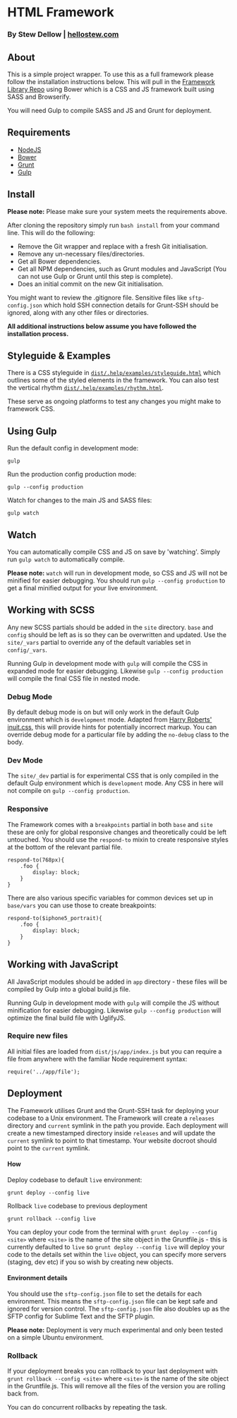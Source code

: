 # HTML Framework
### By Stew Dellow | [hellostew.com](http://hellostew.com/ "Creative Web Developer")

## About
This is a simple project wrapper. To use this as a full framework please follow the installation instructions below. This will pull in the [Framework Library Repo](https://github.com/sdellow/Framework-Library) using Bower which is a CSS and JS framework built using SASS and Browserify.

You will need Gulp to compile SASS and JS and Grunt for deployment.

## Requirements
- [NodeJS](http://nodejs.org/)
- [Bower](http://bower.io)
- [Grunt](http://gruntjs.com/)
- [Gulp](http://gulpjs.com)

## Install
__Please note:__ Please make sure your system meets the requirements above.

After cloning the repository simply run `bash install` from your command line. This will do the following:

- Remove the Git wrapper and replace with a fresh Git initialisation.
- Remove any un-necessary files/directories.
- Get all Bower dependencies.
- Get all NPM dependencies, such as Grunt modules and JavaScript (You can not use Gulp or Grunt until this step is complete).
- Does an initial commit on the new Git initialisation.

You might want to review the .gitignore file. Sensitive files like `sftp-config.json` which hold SSH connection details for Grunt-SSH should be ignored, along with any other files or directories.

__All additional instructions below assume you have followed the installation process.__

## Styleguide & Examples
There is a CSS styleguide in [`dist/.help/examples/styleguide.html`](dist/.help/examples/styleguide.html) which outlines some of the styled elements in the framework. You can also test the vertical rhythm [`dist/.help/examples/rhythm.html`](dist/.help/examples/rhythm.html).

These serve as ongoing platforms to test any changes you might make to framework CSS.

## Using Gulp
Run the default config in development mode:

	gulp
Run the production config production mode:

	gulp --config production
Watch for changes to the main JS and SASS files:

	gulp watch

## Watch
You can automatically compile CSS and JS on save by 'watching'. Simply run `gulp watch` to automatically compile.

__Please note:__ `watch` will run in development mode, so CSS and JS will not be minified for easier debugging. You should run `gulp --config production` to get a final minified output for your live environment.

## Working with SCSS
Any new SCSS partials should be added in the `site` directory. `base` and `config` should be left as is so they can be overwritten and updated. Use the `site/_vars` partial to override any of the default variables set in `config/_vars`.

Running Gulp in development mode with `gulp` will compile the CSS in expanded mode for easier debugging. Likewise `gulp --config production` will compile the final CSS file in nested mode.

### Debug Mode
By default debug mode is on but will only work in the default Gulp environment which is `development` mode. Adapted from [Harry Roberts' inuit.css](https://github.com/csswizardry/inuit.css), this will provide hints for potentially incorrect markup. You can override debug mode for a particular file by adding the `no-debug` class to the body.

### Dev Mode
The `site/_dev` partial is for experimental CSS that is only compiled in the default Gulp environment which is `development` mode. Any CSS in here will not compile on `gulp --config production`.

### Responsive
The Framework comes with a `breakpoints` partial in both `base` and `site` these are only for global responsive changes and theoretically could be left untouched. You should use the `respond-to` mixin to create responsive styles at the bottom of the relevant partial file.

	respond-to(768px){
		.foo {
			display: block;
		}
	}

There are also various specific variables for common devices set up in `base/vars` you can use those to create breakpoints:

	respond-to($iphone5_portrait){
		.foo {
			display: block;
		}
	}

## Working with JavaScript
All JavaScript modules should be added in `app` directory - these files will be compiled by Gulp into a global build.js file.

Running Gulp in development mode with `gulp` will compile the JS without minification for easier debugging. Likewise `gulp --config production` will optimize the final build file with UglifyJS.

### Require new files
All initial files are loaded from `dist/js/app/index.js` but you can require a file from anywhere with the familiar Node requirement syntax:

	require('../app/file');

## Deployment

The Framework utilises Grunt and the Grunt-SSH task for deploying your codebase to a Unix environment. The Framework will create a `releases` directory and `current` symlink in the path you provide. Each deployment will create a new timestamped directory inside `releases` and will update the `current` symlink to point to that timestamp. Your website docroot should point to the `current` symlink.

#### How
Deploy codebase to default `live` environment:

	grunt deploy --config live

Rollback `live` codebase to previous deployment

	grunt rollback --config live

You can deploy your code from the terminal with `grunt deploy --config <site>` where `<site>` is the name of the site object in the Gruntfile.js - this is currently defaulted to `live` so `grunt deploy --config live` will deploy your code to the details set within the `live` object, you can specify more servers (staging, dev etc) if you so wish by creating new objects.

#### Environment details
You should use the `sftp-config.json` file to set the details for each environment. This means the `sftp-config.json` file can be kept safe and ignored for version control. The `sftp-config.json` file also doubles up as the SFTP config for Sublime Text and the SFTP plugin.

__Please note:__ Deployment is very much experimental and only been tested on a simple Ubuntu environment.

### Rollback
If your deployment breaks you can rollback to your last deployment with `grunt rollback --config <site>` where `<site>` is the name of the site object in the Gruntfile.js. This will remove all the files of the version you are rolling back from.

You can do concurrent rollbacks by repeating the task.